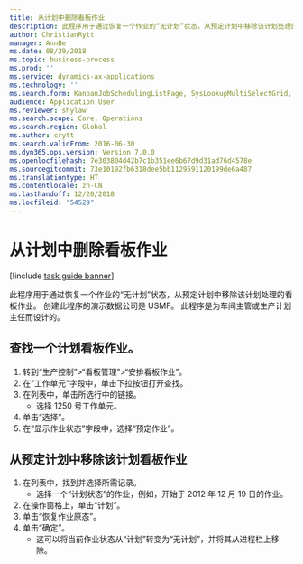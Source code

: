 ```yaml
---
title: 从计划中删除看板作业
description: 此程序用于通过恢复一个作业的“无计划”状态，从预定计划中移除该计划处理的看板作业。
author: ChristianRytt
manager: AnnBe
ms.date: 08/29/2018
ms.topic: business-process
ms.prod: ''
ms.service: dynamics-ax-applications
ms.technology: ''
ms.search.form: KanbanJobSchedulingListPage, SysLookupMultiSelectGrid, KanbanJobStatusUpdate
audience: Application User
ms.reviewer: shylaw
ms.search.scope: Core, Operations
ms.search.region: Global
ms.author: crytt
ms.search.validFrom: 2016-06-30
ms.dyn365.ops.version: Version 7.0.0
ms.openlocfilehash: 7e303804d42b7c1b351ee6b67d9d31ad76d4578e
ms.sourcegitcommit: 73e10192fb6318dee5bb1129591120199de6a487
ms.translationtype: HT
ms.contentlocale: zh-CN
ms.lasthandoff: 12/20/2018
ms.locfileid: "54529"
---
```

# <a name="remove-a-kanban-job-from-the-schedule"></a>从计划中删除看板作业

[!include [task guide banner](../../includes/task-guide-banner.md)]

此程序用于通过恢复一个作业的“无计划”状态，从预定计划中移除该计划处理的看板作业。 创建此程序的演示数据公司是 USMF。 此程序是为车间主管或生产计划主任而设计的。


## <a name="find-a-planned-kanban-job"></a>查找一个计划看板作业。
1. 转到“生产控制”>“看板管理”>“安排看板作业”。
2. 在“工作单元”字段中，单击下拉按钮打开查找。
3. 在列表中，单击所选行中的链接。
    * 选择 1250 号工作单元。  
4. 单击“选择”。
5. 在“显示作业状态”字段中，选择“预定作业”。

## <a name="remove-the-planned-kanban-job-from-the-schedule"></a>从预定计划中移除该计划看板作业
1. 在列表中，找到并选择所需记录。
    * 选择一个“计划状态”的作业，例如，开始于 2012 年 12 月 19 日的作业。  
2. 在操作窗格上，单击“计划”。
3. 单击“恢复作业原态”。
4. 单击“确定”。
    * 这可以将当前作业状态从“计划”转变为“无计划”，并将其从进程栏上移除。   


